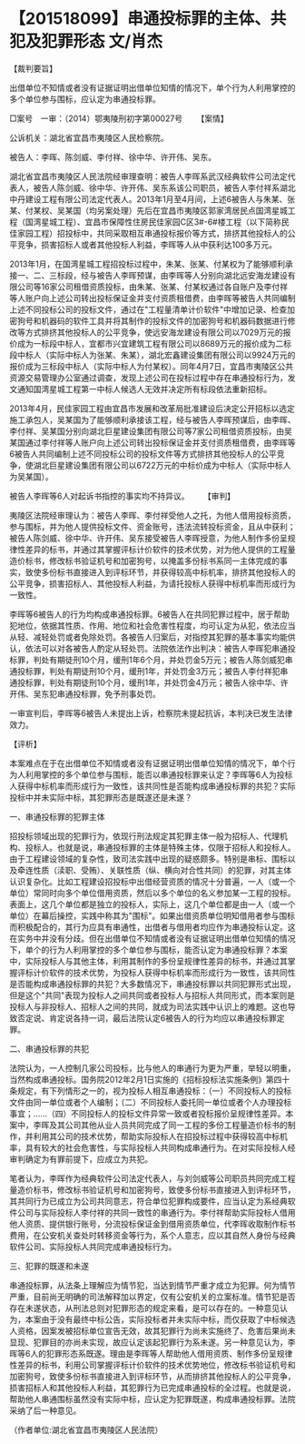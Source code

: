 # 【201518099】串通投标罪的主体、共犯及犯罪形态 文/肖杰

【裁判要旨】

出借单位不知情或者没有证据证明出借单位知情的情况下，单个行为人利用掌控的多个单位参与围标，应认定为串通投标罪。

□案号　一审：（2014）鄂夷陵刑初字第00027号 　　【案情】

公诉机关：湖北省宜昌市夷陵区人民检察院。

被告人：李晖、陈剑威、李付祥、徐中华、许开伟、吴东。

湖北省宜昌市夷陵区人民法院经审理查明：被告人李晖系武汉经典软件公司法定代表人，被告人陈剑威、徐中华、许开伟、吴东系该公司职员，被告人李付祥系湖北中丹建设工程有限公司法定代表人。2013年1月至4月间，上述6被告人与朱某、张某、付某权、吴某国（均另案处理）先后在宜昌市夷陵区郭家湾居民点国湾星城工程（国湾星城工程）、宜昌市保障性住房民佳家园C区3#-6#楼工程（以下简称民佳家园工程）招投标中，共同采取相互串通投标报价等方式，排挤其他投标人的公平竞争，损害招标人或者其他投标人利益，李晖等人从中获利达100多万元。

2013年1月，在国湾星城工程招投标过程中，朱某、张某、付某权为了能够顺利承接一、二、三标段，经与被告人李晖预谋，由李晖等人分别向湖北远安海龙建设有限公司等16家公司租借资质投标，由朱某、张某、付某权通过各自账户及李付祥等人账户向上述公司转出投标保证金并支付资质租借费，由李晖等被告人共同编制上述不同投标公司的投标文件，通过在"工程量清单计价软件"中增加记录、检查加密狗号和机器码的软件工具并将其制作的投标文件的加密狗号和机器码数据进行修改等方式排挤其他投标人的公平竞争，使远安海龙建设有限公司以7029万元的报价成为一标段中标人，宜都市兴宜建筑工程有限公司以8689万元的报价成为二标段中标人（实际中标人为张某、朱某），湖北宏鑫建设集团有限公司以9924万元的报价成为三标段中标人（实际中标人为付某权）。同年4月7日，宜昌市夷陵区公共资源交易管理办公室通过调查，发现上述公司在投标过程中存在串通投标行为，发文通知国湾星城工程第一中标人候选人无效并决定所有标段依法重新招标。

2013年4月，民佳家园工程由宜昌市发展和改革局批准建设后决定公开招标以选定施工承包人，吴某国为了能够顺利承接该工程，经与被告人李晖预谋后，由李晖、李付祥、吴某国分别向湖北巨星建设集团有限公司等7家公司租借资质投标，由吴某国通过李付祥等人账户向上述公司转出投标保证金并支付资质租借费，由李晖等6被告人共同编制上述不同投标公司的投标文件等方式排挤其他投标人的公平竞争，使湖北巨星建设集团有限公司以6722万元的中标价成为中标人（实际中标人为吴某国）。

被告人李晖等6人对起诉书指控的事实均不持异议。 　　【审判】

夷陵区法院经审理认为：被告人李晖、李付祥受他人之托，为他人借用投标资质，参与围标，并为他人提供投标文件、资金账号，违法流转投标资金，且从中获利；被告人陈剑威、徐中华、许开伟、吴东接受被告人李晖授意，为他人制作多份呈规律性差异的标书，并通过其掌握评标计价软件的技术优势，对为他人提供的工程量造价标书，修改标书验证机号和加密狗号，以掩盖多份标书系同一主体完成的事实，致使多份标书直接进入到评标环节，并获得较高中标机率，排挤其他投标人的公平竞争，损害招标人、其他投标人利益，为请托投标人获得中标机率而形成行为一致性。

李晖等6被告人的行为均构成串通投标罪。6被告人在共同犯罪过程中，居于帮助犯地位，依据其性质、作用、地位和社会危害性程度，均可认定为从犯，依法应当从轻、减轻处罚或者免除处罚。各被告人归案后，对指控其犯罪的基本事实均能供认，依法可以对各被告人酌定从轻处罚。法院依法作出判决：被告人李晖犯串通投标罪，判处有期徒刑10个月，缓刑1年6个月，并处罚金5万元；被告人陈剑威犯串通投标罪，判处有期徒刑10个月，缓刑1年，并处罚金3万元；被告人李付祥犯串通投标罪，判处有期徒刑10个月，缓刑1年，并处罚金4万元；被告人徐中华、许开伟、吴东犯串通投标罪，免予刑事处罚。

一审宣判后，李晖等6被告人未提出上诉，检察院未提起抗诉，本判决已发生法律效力。

【评析】

本案难点在于在出借单位不知情或者没有证据证明出借单位知情的情况下，单个行为人利用掌控的多个单位参与围标，能否以串通投标罪来认定？李晖等6人为投标人获得中标机率而形成行为一致性，该共同性是否能构成串通投标罪的共犯？实际投标中并未实际中标，其犯罪形态是既遂还是未遂？

一、串通投标罪的犯罪主体

招投标领域出现的犯罪行为，依现行刑法规定其犯罪主体一般为招标人、代理机构、投标人。也就是说，串通投标罪的主体是特殊主体，仅限于招标人和投标人。由于工程建设领域的复杂性，致司法实践中出现的疑惑颇多。特别是串标、围标以及牵连性质（渎职、受贿）、关联性质（纵、横向对合性共同）的犯罪，对其主体认识复杂化。比如工程建设招投标中出借经营资质的情况十分普遍，一人（或一个单位）常同时向多个单位借用资质，然后以多个单位的名义参加某一工程的投标。表面上，这几个单位都是独立的投标人，实际上，这几个单位都是由一人（或一个单位）在幕后操控，实践中称其为"围标"。如果出借资质单位明知借用者参与围标而积极配合的，其行为应具有串通性，出借者与借用者均应作为串通投标认定。这在实务中并没有分歧。但在出借单位不知情或者没有证据证明出借单位知情的情况下，单个的行为人利用掌控的多个单位参与围标，能否认定为串通投标罪？本案中，实际投标人与其他主体，利用其制作的多份呈规律性差异的标书，并通过其掌握评标计价软件的技术优势，为投标人获得中标机率而形成行为一致性，该共同性是否能构成串通投标罪的共犯？大多数情况下，串通投标罪以共同犯罪形式出现，但是这个"共同"表现为投标人之间共同或者投标人与招标人共同形式，而本案则是投标人与非投标人、招标人之间的共同，就成为司法实践中认识上的难题。这也导致否定说、肯定说各持一词，最后法院认定6被告人的行为均应以串通投标罪定罪。

二、串通投标罪的共犯

法院认为，一人控制几家公司投标，比与他人的串通行为更为严重，举轻以明重，当然构成串通投标。国务院2012年2月1日实施的《招标投标法实施条例》第四十条规定，有下列情形之一的，视为投标人相互串通投标：（一）不同投标人的投标文件由同一单位或者个人编制；（二）不同投标人委托同一单位或者个人办理投标事宜；......（四）不同投标人的投标文件异常一致或者投标报价呈规律性差异。本案中，李晖及其公司其他从业人员共同完成了同一工程的多份工程量造价标书的制作，并利用其公司的技术优势，帮助实际投标人在招投标过程中获得较高中标机率，具有较大的社会危害性，与实际投标人共同构成串通行为。在对实际投标人经审判确定为有罪前提下，应成立为共犯。

笔者认为，李晖作为经典软件公司法定代表人，与刘剑威等公司职员共同完成工程量造价标书，修改标书验证机号和加密狗号，致使多份标书直接进入到评标环节，其共同行为已成立为公司共同意志，符合单位犯罪构成要件，应当认定为系经典软件公司与实际投标人李付祥的共同一致性的串通行为。李付祥帮助实际投标人借用他人资质、提供银行账号，分流投标保证金到借用资质单位，代李晖收取制作标书费用，在公安机关查处时转移资金等行为，系个人意志，应以其自然人身份与经典软件公司、实际投标人共同完成串通投标行为。

三、犯罪的既遂和未遂

串通投标罪，从法条上理解应为情节犯，当达到情节严重才成立为犯罪。何为情节严重，目前尚无明确的司法解释加以界定，仅有公安机关的立案标准。情节犯是否存在未遂状态，从刑法总则对犯罪形态的规定来看，是可以存在的。一种意见认为，本案由于没有最终中标公告，实际投标者并未实际中标，而仅获取了中标候选人资格，因案发被招标单位宣告无效，故其犯罪行为尚未实施终了、危害后果尚未显现、犯罪目的亦尚未实现，故应认定该起犯罪行为系未遂。另一种意见认为，李晖等6人的犯罪形态系既遂。理由是李晖等人帮助他人借用资质、制作多份呈规律性差异的标书，利用公司掌握评标计价软件的技术优势地位，修改标书验证机号和加密狗号，致使多份标书直接进入到评标环节，从而排挤其他投标人的公平竞争，损害招标人和其他投标人利益，其犯罪行为已完成串通投标的全过程。也就是说，帮助他人串通围标虽然没有实际中标，应认定为犯罪既遂，构成串通投标罪。法院采纳了后一种意见。

（作者单位:湖北省宜昌市夷陵区人民法院）